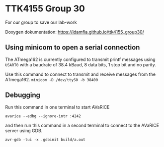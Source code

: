# TTK4155 Group 30
For our group to save our lab-work

Doxygen dokumentation: https://idamfla.github.io/ttk4155_group30/

## Using minicom to open a serial connection
The ATmega162 is currently configured to transmit printf messages using `USART0` with a baudrate of 38.4 kBaud, 8 data bits, 1 stop bit and no parity.

Use this command to connect to transmit and receive messages from the ATmega162.
`minicom -D /dev/ttyS0 -b 38400`

## Debugging
Run this command in one terminal to start AVaRICE

`avarice --edbg --ignore-intr :4242`

and then run this command in a second terminal to connect to the AVaRICE server using GDB.

`avr-gdb -tui -x .gdbinit build/a.out`
